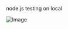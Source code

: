 node.js testing on local 

![Image](https://github.com/user-attachments/assets/a3731a9d-e695-4d29-82d6-7a38c67330cc)
